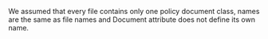 We assumed that every file contains only one policy document class, names are the same as file names and Document attribute does not define its own name.
